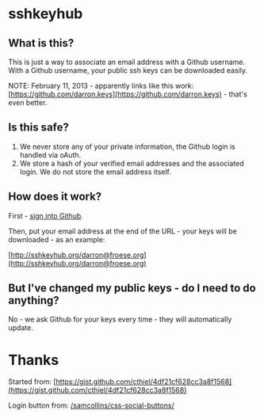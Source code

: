 sshkeyhub
=========

What is this?
-------------

This is just a way to associate an email address with a Github username. With a Github username, your public ssh keys can be downloaded easily.

NOTE: February 11, 2013 - apparently links like this work: [https://github.com/darron.keys](https://github.com/darron.keys) - that's even better.

Is this safe?
-------------

1. We never store any of your private information, the Github login is handled via oAuth.
2. We store a hash of your verified email addresses and the associated login. We do not store the email address itself.

How does it work?
-----------------
First - [sign into Github](http://sshkeyhub.org/auth/github).

Then, put your email address at the end of the URL - your keys will be downloaded - as an example:

[http://sshkeyhub.org/darron@froese.org](http://sshkeyhub.org/darron@froese.org)

But I've changed my public keys - do I need to do anything?
-----------------------------------------------------------

No - we ask Github for your keys every time - they will automatically update.


Thanks
======
Started from: [https://gist.github.com/cthiel/4df21cf628cc3a8f1568](https://gist.github.com/cthiel/4df21cf628cc3a8f1568)

Login button from: [/samcollins/css-social-buttons/](https://github.com/samcollins/css-social-buttons/)
